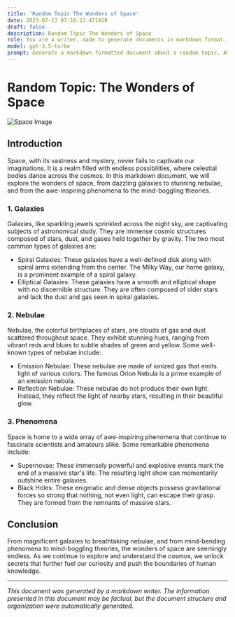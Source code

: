 ```yaml
---
title: 'Random Topic The Wonders of Space'
date: 2023-07-13 07:16:13.471418
draft: false
description: Random Topic The Wonders of Space
role: You are a writer, made to generate documents in markdown format. It is very important that all of the documents you generate are in valid markdown format.
model: gpt-3.5-turbo
prompt: Generate a markdown formatted document about a random topic. At the bottom, include a disclaimer explaining that the document was generated by you. The first line of the document should be the title. Make sure that the entire document is in proper markdown format, using a mix of various tags to make the document visually appealing.
---
```


# Random Topic: The Wonders of Space

![Space Image](https://example.com/space_image.jpg)

## Introduction
Space, with its vastness and mystery, never fails to captivate our imaginations. It is a realm filled with endless possibilities, where celestial bodies dance across the cosmos. In this markdown document, we will explore the wonders of space, from dazzling galaxies to stunning nebulae, and from the awe-inspiring phenomena to the mind-boggling theories.

### 1. Galaxies
Galaxies, like sparkling jewels sprinkled across the night sky, are captivating subjects of astronomical study. They are immense cosmic structures composed of stars, dust, and gases held together by gravity. The two most common types of galaxies are:

- Spiral Galaxies: These galaxies have a well-defined disk along with spiral arms extending from the center. The Milky Way, our home galaxy, is a prominent example of a spiral galaxy.
- Elliptical Galaxies: These galaxies have a smooth and elliptical shape with no discernible structure. They are often composed of older stars and lack the dust and gas seen in spiral galaxies.

### 2. Nebulae
Nebulae, the colorful birthplaces of stars, are clouds of gas and dust scattered throughout space. They exhibit stunning hues, ranging from vibrant reds and blues to subtle shades of green and yellow. Some well-known types of nebulae include:

- Emission Nebulae: These nebulae are made of ionized gas that emits light of various colors. The famous Orion Nebula is a prime example of an emission nebula.
- Reflection Nebulae: These nebulae do not produce their own light. Instead, they reflect the light of nearby stars, resulting in their beautiful glow.

### 3. Phenomena
Space is home to a wide array of awe-inspiring phenomena that continue to fascinate scientists and amateurs alike. Some remarkable phenomena include:

- Supernovae: These immensely powerful and explosive events mark the end of a massive star's life. The resulting light show can momentarily outshine entire galaxies.
- Black Holes: These enigmatic and dense objects possess gravitational forces so strong that nothing, not even light, can escape their grasp. They are formed from the remnants of massive stars.

## Conclusion
From magnificent galaxies to breathtaking nebulae, and from mind-bending phenomena to mind-boggling theories, the wonders of space are seemingly endless. As we continue to explore and understand the cosmos, we unlock secrets that further fuel our curiosity and push the boundaries of human knowledge.

---

*This document was generated by a markdown writer. The information presented in this document may be factual, but the document structure and organization were automatically generated.*